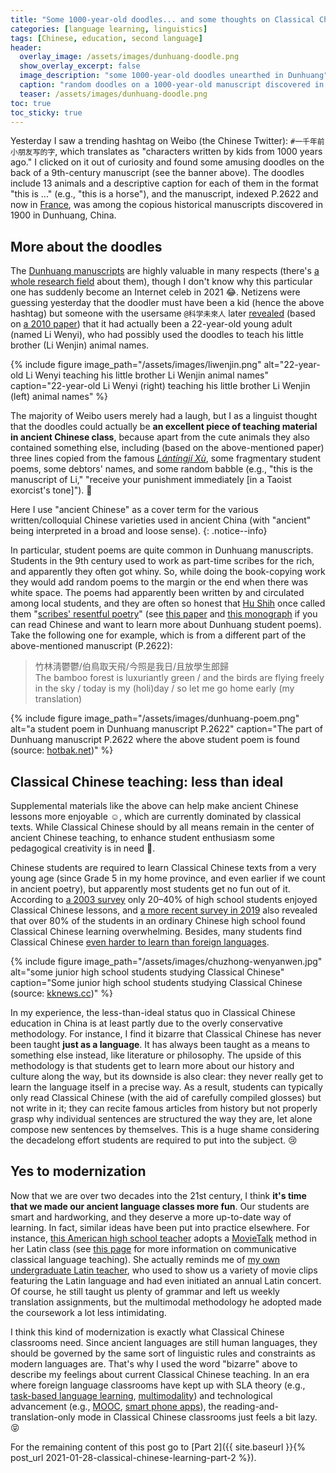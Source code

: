```yaml
---
title: "Some 1000-year-old doodles... and some thoughts on Classical Chinese teaching in the 21st century (Part 1)"
categories: [language learning, linguistics]
tags: [Chinese, education, second language]
header:
  overlay_image: /assets/images/dunhuang-doodle.png
  show_overlay_excerpt: false
  image_description: "some 1000-year-old doodles unearthed in Dunhuang"
  caption: "random doodles on a 1000-year-old manuscript discovered in Dunhuang, China (credit: @金俊音 via [weibo.com](https://weibo.com/5533248465/JF78QwIw8))"
  teaser: /assets/images/dunhuang-doodle.png
toc: true
toc_sticky: true
---
```


Yesterday I saw a trending hashtag on Weibo (the Chinese Twitter): `#一千年前小朋友写的字`, which translates as "characters written by kids from 1000 years ago." I clicked on it out of curiosity and found some amusing doodles on the back of a 9th-century manuscript (see the banner above). The doodles include 13 animals and a descriptive caption for each of them in the format "this is ..." (e.g., "this is a horse"), and the manuscript, indexed P.2622 and now in [France](http://idp.bl.uk/pages/collections_fr.a4d#2), was among the copious historical manuscripts discovered in 1900 in Dunhuang, China.

## More about the doodles
The [Dunhuang manuscripts](https://en.wikipedia.org/wiki/Dunhuang_manuscripts) are highly valuable in many respects (there's [a whole research field](https://en.wiktionary.org/wiki/Dunhuangology) about them), though I don't know why this particular one has suddenly become an Internet celeb in 2021 😂. Netizens were guessing yesterday that the doodler must have been a kid (hence the above hashtag) but someone with the usersame `@科学未來人` later [revealed](https://weibo.com/1812175903/JFgPTFBVq) (based on [a 2010 paper](https://wenku.baidu.com/view/63cfdce604a1b0717fd5dd39.html)) that it had actually been a 22-year-old young adult (named Li Wenyi), who had possibly used the doodles to teach his little brother (Li Wenjin) animal names.

{% include figure image_path="/assets/images/liwenjin.png" alt="22-year-old Li Wenyi teaching his little brother Li Wenjin animal names" caption="22-year-old Li Wenyi (right) teaching his little brother Li Wenjin (left) animal names" %}

The majority of Weibo users merely had a laugh, but I as a linguist thought that the doodles could actually be **an excellent piece of teaching material in ancient Chinese class**, because apart from the cute animals they also contained something else, including (based on the above-mentioned paper) three lines copied from the famous [*Lántíngjí Xù*](https://en.wikipedia.org/wiki/Lantingji_Xu), some fragmentary student poems, some debtors' names, and some random babble (e.g., "this is the manuscript of Li," "receive your punishment immediately [in a Taoist exorcist's tone]"). 👀

Here I use "ancient Chinese" as a cover term for the various written/colloquial Chinese varieties used in ancient China (with "ancient" being interpreted in a broad and loose sense).
{: .notice--info}

In particular, student poems are quite common in Dunhuang manuscripts. Students in the 9th century used to work as part-time scribes for the rich, and apparently they often got whiny. So, while doing the book-copying work they would add random poems to the margin or the end when there was white space. The poems had apparently been written by and circulated among local students, and they are often so honest that [Hu Shih](https://en.wikipedia.org/wiki/Hu_Shih) once called them "[scribes' resentful poetry](https://www.xuehua.us/a/5eb6602f86ec4d1abb6d48e6?lang=zh-tw)" (see [this paper](https://www.cnki.com.cn/Article/CJFDTOTAL-DHYJ199904017.htm) and [this monograph](http://www.wenqujingdian.com/Public/editor/attached/file/20181019/20181022151348_90833.pdf) if you can read Chinese and want to learn more about Dunhuang student poems). Take the following one for example, which is from a different part of the above-mentioned manuscript (P.2622):

> 竹林淸鬱鬱/伯鳥取天飛/今照是我日/且放學生郎歸<br>
> The bamboo forest is luxuriantly green / and the birds are flying freely in the sky / today is my (holi)day / so let me go home early (my translation)

{% include figure image_path="/assets/images/dunhuang-poem.png" alt="a student poem in Dunhuang manuscript P.2622" caption="The part of Dunhuang manuscript P.2622 where the above student poem is found (source: [hotbak.net](https://www.hotbak.net/jiaoyu/91981274.html))" %}

## Classical Chinese teaching: less than ideal
Supplemental materials like the above can help make ancient Chinese lessons more enjoyable ☺️, which are currently dominated by classical texts. While Classical Chinese should by all means remain in the center of ancient Chinese teaching, to enhance student enthusiasm some pedagogical creativity is in need 🕺.

Chinese students are required to learn Classical Chinese texts from a very young age (since Grade 5 in my home province, and even earlier if we count in ancient poetry), but apparently most students get no fun out of it. According to [a 2003 survey](http://www.yuwenmi.com/shici/wenyanwen/1225409.html) only 20–40%  of high school students enjoyed Classical Chinese lessons, and [a more recent survey in 2019](http://www.fx361.com/page/2020/1128/7282041.shtml) also revealed that over 80% of the students in an ordinary Chinese high school found Classical Chinese learning overwhelming. Besides, many students find Classical Chinese [even harder to learn than foreign languages](https://www.jianshu.com/p/7fe4cdcdae5e).

{% include figure image_path="/assets/images/chuzhong-wenyanwen.jpg" alt="some junior high school students studying Classical Chinese" caption="Some junior high school students studying Classical Chinese (source: [kknews.cc](https://kknews.cc/zh-sg/education/klyo2op.html))" %}

In my experience, the less-than-ideal status quo in Classical Chinese education in China is at least partly due to the overly conservative methodology. <a href="philosophy"></a>For instance, I find it bizarre that Classical Chinese has never been taught **just as a language**. It has always been taught as a means to something else instead, like literature or philosophy. The upside of this methodology is that students get to learn more about our history and culture along the way, but its downside is also clear: they never really get to learn the language itself in a precise way. As a result, students can typically only read Classical Chinese (with the aid of carefully compiled glosses) but not write in it; they can recite famous articles from history but not properly grasp why individual sentences are structured the way they are, let alone compose new sentences by themselves. This is a huge shame considering the decadelong effort students are required to put into the subject. 😢

## Yes to modernization
Now that we are over two decades into the 21st century, I think **it's time that we made our ancient language classes more fun**. Our students are smart and hardworking, and they deserve a more up-to-date way of learning. In fact, similar ideas have been put into practice elsewhere. <a id="movietalk"></a>For instance, [this American high school teacher](https://tcl.camws.org/sites/default/files/TCL%208.2%20Ash.pdf) adopts a [MovieTalk](http://todallycomprehensiblelatin.blogspot.com/2016/06/movie-talks.html) method in her Latin class (see [this page](https://startingtoteachlatin.org/links/communicative-approaches-to-teaching-classical-languages/) for more information on communicative classical language teaching). She actually reminds me of [my own undergraduate Latin teacher](https://en.wikipedia.org/wiki/Michele_Ferrero_(priest)), who used to show us a variety of movie clips featuring the Latin language and had even initiated an annual Latin concert. Of course, he still taught us plenty of grammar and left us weekly translation assignments, but the multimodal methodology he adopted made the coursework a lot less intimidating.

I think this kind of modernization is exactly what Classical Chinese classrooms need. Since ancient languages are still human languages, they should be governed by the same sort of linguistic rules and constraints as modern languages are. That's why I used the word "bizarre" above to describe my feelings about current Classical Chinese teaching. In an era where foreign language classrooms have kept up with SLA theory (e.g., [task-based language learning](https://en.wikipedia.org/wiki/Task-based_language_learning), [multimodality](https://onlinelibrary.wiley.com/doi/abs/10.1002/9781119472384.ch3)) and technological advancement (e.g., [MOOC](https://www.classcentral.com/subject/foreign-language), [smart phone apps](https://www.lingualift.com/blog/best-language-learning-apps/)), the reading-and-translation-only mode in Classical Chinese classrooms just feels a bit lazy. 😝

For the remaining content of this post go to [Part 2]({{ site.baseurl }}{% post_url 2021-01-28-classical-chinese-learning-part-2 %}).
